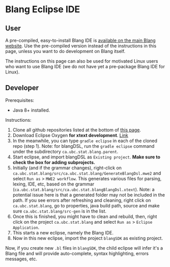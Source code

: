 # Blang Eclipse IDE

## User

A pre-compiled, easy-to-install Blang IDE is [available on the main Blang website](https://www.stat.ubc.ca/~bouchard/blang/Getting_started.html). Use the pre-compiled version instead of the instructions in this page, unless you want to do development on Blang itself. 

The instructions on this page can also be used for motivated Linux users who want to use Blang IDE (we do not have yet a pre-package Blang IDE for Linux).


## Developer

Prerequisites:

- Java 8+ installed.

Instructions:

1. Clone all github repositories listed at the bottom of [this page](https://github.com/UBC-Stat-ML/blangDoc/).
2. Download Eclipse Oxygen **for xtext development**. [Link](http://www.eclipse.org/)
3. In the meanwhile, you can type ``gradle eclipse`` in each of the cloned repo (step 1). Note: for blangDSL, run the ``gradle eclipse`` command under the subdirectory ``ca.ubc.stat.blang.parent``.
4. Start eclipse, and import blangDSL as ``Existing project``. **Make sure to check the box for adding subprojects.**
5. Initially (and if the grammar changes), right-click on  ``ca.ubc.stat.blang/src/ca.ubc.stat.blang/GenerateBlangDsl.mwe2`` and select ``Run as`` > ``MWE2 workflow``. This generates various files for  parsing, lexing, IDE, etc, based on the grammar (``ca.ubc.stat.blang/src/ca.ubc.stat.blangBlangDsl.xtext``). Note: a potential issue here is that a generated folder may not be included in the path. If you see errors after refreshing and cleaning, right click on ``ca.ubc.stat.blang``, go to properties, java build path, source and make sure ``ca.ubc.stat.blang/src-gen`` is in the list.
6. Once this is finished, you might have to clean and rebuild, then, right click on the project ``ca.ubc.stat.blang`` and select ``Run as`` > ``Eclipse Application``.
7. This starts a new eclipse, namely the Blang IDE. 
8. Now in this new eclipse, import the project ``blangSDK`` as existing project.

Now, if you create new ``.bl`` files in ``blangSDK``, the child eclipse will infer it's a Blang file and will provide auto-complete, syntax highlighting, errors messages, etc.


